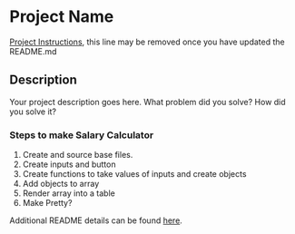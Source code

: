 # Project Name

[Project Instructions](./INSTRUCTIONS.md), this line may be removed once you have updated the README.md

## Description

Your project description goes here. What problem did you solve? How did you solve it?

### Steps to make Salary Calculator
1. Create and source base files.
2. Create inputs and button
3. Create functions to take values of inputs and create objects
4. Add objects to array
5. Render array into a table
6. Make Pretty?





























Additional README details can be found [here](https://github.com/PrimeAcademy/readme-template/blob/master/README.md).
